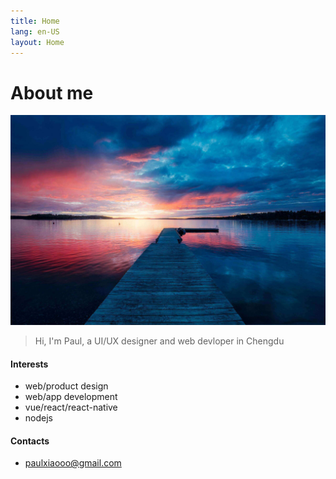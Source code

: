 ```yaml
---
title: Home
lang: en-US
layout: Home
---
```


# About me
![image](/bg.png)
> Hi, I'm Paul, a UI/UX designer and web devloper in Chengdu

#### Interests

- web/product design
- web/app development
- vue/react/react-native
- nodejs


#### Contacts
- paulxiaooo@gmail.com


